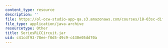 ```yaml
---
content_type: resource
description: ''
file: https://ol-ocw-studio-app-qa.s3.amazonaws.com/courses/18-03sc-differential-equations-fall-2011/c41cdf9378eef0d549c9c430e05dd70a_SeriesRLCCircuit.jar
file_type: application/java-archive
resourcetype: Other
title: SeriesRLCCircuit.jar
uid: c41cdf93-78ee-f0d5-49c9-c430e05dd70a
---
```

